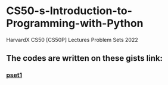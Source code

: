 # CS50-s-Introduction-to-Programming-with-Python
HarvardX CS50 [CS50P] Lectures Problem Sets 2022

## The codes are written on these gists link:
### [pset1](#https://gist.github.com/denstream-io/a4388a6661c3507e754a752d6f364b9e.js)
